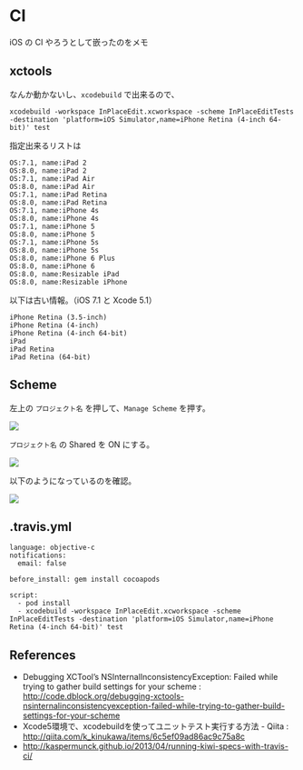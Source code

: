 CI
===

iOS の CI やろうとして嵌ったのをメモ

xctools
---

なんか動かないし、`xcodebuild` で出来るので、

```
xcodebuild -workspace InPlaceEdit.xcworkspace -scheme InPlaceEditTests -destination 'platform=iOS Simulator,name=iPhone Retina (4-inch 64-bit)' test
```

指定出来るリストは

```
OS:7.1, name:iPad 2
OS:8.0, name:iPad 2
OS:7.1, name:iPad Air
OS:8.0, name:iPad Air
OS:7.1, name:iPad Retina
OS:8.0, name:iPad Retina
OS:7.1, name:iPhone 4s
OS:8.0, name:iPhone 4s
OS:7.1, name:iPhone 5
OS:8.0, name:iPhone 5
OS:7.1, name:iPhone 5s
OS:8.0, name:iPhone 5s
OS:8.0, name:iPhone 6 Plus
OS:8.0, name:iPhone 6
OS:8.0, name:Resizable iPad
OS:8.0, name:Resizable iPhone
```

以下は古い情報。（iOS 7.1 と Xcode 5.1）

```
iPhone Retina (3.5-inch)
iPhone Retina (4-inch)
iPhone Retina (4-inch 64-bit)
iPad
iPad Retina
iPad Retina (64-bit)
```

Scheme
---

左上の `プロジェクト名` を押して、`Manage Scheme` を押す。

![](https://dl.dropboxusercontent.com/u/7817937/_github/__Film/__train_activate_travis/1.png)

`プロジェクト名` の Shared を ON にする。

![](http://i.gyazo.com/e8982094ab941bdcdde1153553a74895.png)

以下のようになっているのを確認。

![](http://i.gyazo.com/84ae618bcabe79d811cee39ebdfe00f4.png)

.travis.yml
---

```
language: objective-c
notifications:
  email: false

before_install: gem install cocoapods

script:
  - pod install
  - xcodebuild -workspace InPlaceEdit.xcworkspace -scheme InPlaceEditTests -destination 'platform=iOS Simulator,name=iPhone Retina (4-inch 64-bit)' test
```

References
---

- Debugging XCTool’s NSInternalInconsistencyException: Failed while trying to gather build settings for your scheme : http://code.dblock.org/debugging-xctools-nsinternalinconsistencyexception-failed-while-trying-to-gather-build-settings-for-your-scheme
- Xcode5環境で、xcodebuildを使ってユニットテスト実行する方法 - Qiita : http://qiita.com/k_kinukawa/items/6c5ef09ad86ac9c75a8c
- http://kaspermunck.github.io/2013/04/running-kiwi-specs-with-travis-ci/
